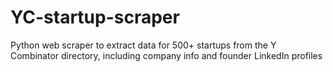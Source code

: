 # YC-startup-scraper
Python web scraper to extract data for 500+ startups from the Y Combinator directory, including company info and founder LinkedIn profiles
